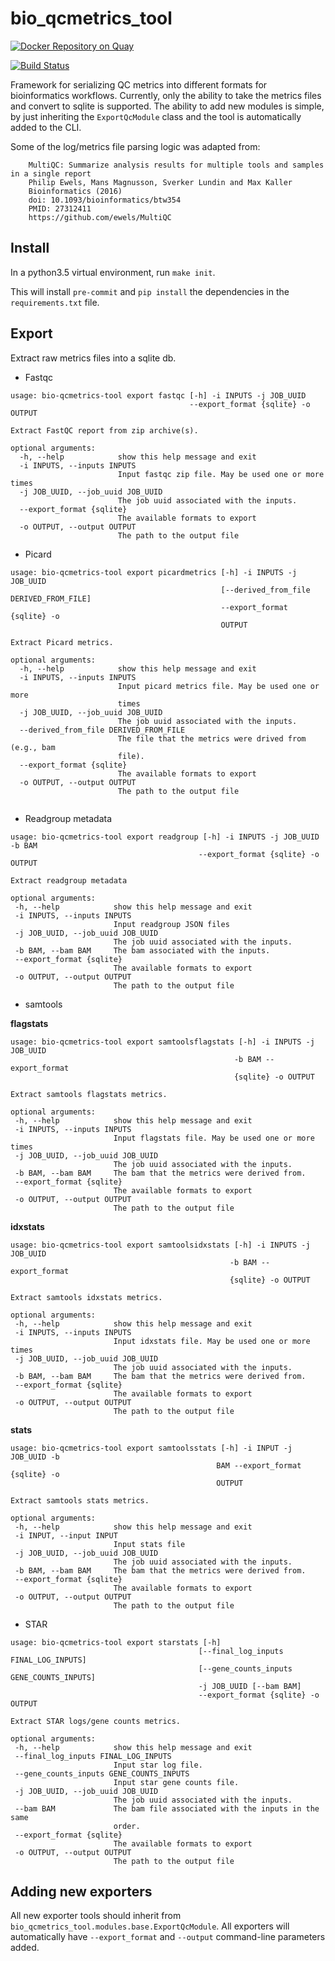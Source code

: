 # bio_qcmetrics_tool

[![Docker Repository on Quay](https://quay.io/repository/ncigdc/bio-qcmetrics-tool/status?token=6f93e569-076e-45cc-b52f-ac0aba79b5c5 "Docker Repository on Quay")](https://quay.io/repository/ncigdc/bio-qcmetrics-tool)

[![Build Status](https://travis-ci.com/NCI-GDC/bio_qcmetrics_tool.svg?token=p66Cyx1mwd8vvwEuBvRM&branch=master)](https://travis-ci.com/NCI-GDC/bio_qcmetrics_tool)

Framework for serializing QC metrics into different formats for bioinformatics workflows. Currently,
only the ability to take the metrics files and convert to sqlite is supported. The ability to add new
modules is simple, by just inheriting the `ExportQcModule` class and the tool is automatically
added to the CLI.

Some of the log/metrics file parsing logic was adapted from:

```
    MultiQC: Summarize analysis results for multiple tools and samples in a single report
    Philip Ewels, Mans Magnusson, Sverker Lundin and Max Kaller
    Bioinformatics (2016)
    doi: 10.1093/bioinformatics/btw354
    PMID: 27312411 
    https://github.com/ewels/MultiQC
```

## Install

In a python3.5 virtual environment, run `make init`.

This will install `pre-commit` and `pip install` the dependencies in the `requirements.txt` file.

## Export

Extract raw metrics files into a sqlite db.

* Fastqc
```
usage: bio-qcmetrics-tool export fastqc [-h] -i INPUTS -j JOB_UUID
                                        --export_format {sqlite} -o OUTPUT

Extract FastQC report from zip archive(s).

optional arguments:
  -h, --help            show this help message and exit
  -i INPUTS, --inputs INPUTS
                        Input fastqc zip file. May be used one or more times
  -j JOB_UUID, --job_uuid JOB_UUID
                        The job uuid associated with the inputs.
  --export_format {sqlite}
                        The available formats to export
  -o OUTPUT, --output OUTPUT
                        The path to the output file
```

* Picard
```
usage: bio-qcmetrics-tool export picardmetrics [-h] -i INPUTS -j JOB_UUID
                                               [--derived_from_file DERIVED_FROM_FILE]
                                               --export_format {sqlite} -o
                                               OUTPUT

Extract Picard metrics.

optional arguments:
  -h, --help            show this help message and exit
  -i INPUTS, --inputs INPUTS
                        Input picard metrics file. May be used one or more
                        times
  -j JOB_UUID, --job_uuid JOB_UUID
                        The job uuid associated with the inputs.
  --derived_from_file DERIVED_FROM_FILE
                        The file that the metrics were drived from (e.g., bam
                        file).
  --export_format {sqlite}
                        The available formats to export
  -o OUTPUT, --output OUTPUT
                        The path to the output file
                        
 ```
 
 * Readgroup metadata
 ```
 usage: bio-qcmetrics-tool export readgroup [-h] -i INPUTS -j JOB_UUID -b BAM
                                           --export_format {sqlite} -o OUTPUT

Extract readgroup metadata

optional arguments:
  -h, --help            show this help message and exit
  -i INPUTS, --inputs INPUTS
                        Input readgroup JSON files
  -j JOB_UUID, --job_uuid JOB_UUID
                        The job uuid associated with the inputs.
  -b BAM, --bam BAM     The bam associated with the inputs.
  --export_format {sqlite}
                        The available formats to export
  -o OUTPUT, --output OUTPUT
                        The path to the output file
 ```
 
 * samtools
 
 **flagstats**
 
 ```
 usage: bio-qcmetrics-tool export samtoolsflagstats [-h] -i INPUTS -j JOB_UUID
                                                   -b BAM --export_format
                                                   {sqlite} -o OUTPUT

Extract samtools flagstats metrics.

optional arguments:
  -h, --help            show this help message and exit
  -i INPUTS, --inputs INPUTS
                        Input flagstats file. May be used one or more times
  -j JOB_UUID, --job_uuid JOB_UUID
                        The job uuid associated with the inputs.
  -b BAM, --bam BAM     The bam that the metrics were derived from.
  --export_format {sqlite}
                        The available formats to export
  -o OUTPUT, --output OUTPUT
                        The path to the output file

 ```
 
 **idxstats**
 
 ```
 usage: bio-qcmetrics-tool export samtoolsidxstats [-h] -i INPUTS -j JOB_UUID
                                                  -b BAM --export_format
                                                  {sqlite} -o OUTPUT

Extract samtools idxstats metrics.

optional arguments:
  -h, --help            show this help message and exit
  -i INPUTS, --inputs INPUTS
                        Input idxstats file. May be used one or more times
  -j JOB_UUID, --job_uuid JOB_UUID
                        The job uuid associated with the inputs.
  -b BAM, --bam BAM     The bam that the metrics were derived from.
  --export_format {sqlite}
                        The available formats to export
  -o OUTPUT, --output OUTPUT
                        The path to the output file
 ```
 
 **stats**
 
 ```
 usage: bio-qcmetrics-tool export samtoolsstats [-h] -i INPUT -j JOB_UUID -b
                                               BAM --export_format {sqlite} -o
                                               OUTPUT

Extract samtools stats metrics.

optional arguments:
  -h, --help            show this help message and exit
  -i INPUT, --input INPUT
                        Input stats file
  -j JOB_UUID, --job_uuid JOB_UUID
                        The job uuid associated with the inputs.
  -b BAM, --bam BAM     The bam that the metrics were derived from.
  --export_format {sqlite}
                        The available formats to export
  -o OUTPUT, --output OUTPUT
                        The path to the output file
 ```
 
 * STAR
 ```
 usage: bio-qcmetrics-tool export starstats [-h]
                                           [--final_log_inputs FINAL_LOG_INPUTS]
                                           [--gene_counts_inputs GENE_COUNTS_INPUTS]
                                           -j JOB_UUID [--bam BAM]
                                           --export_format {sqlite} -o OUTPUT

Extract STAR logs/gene counts metrics.

optional arguments:
  -h, --help            show this help message and exit
  --final_log_inputs FINAL_LOG_INPUTS
                        Input star log file.
  --gene_counts_inputs GENE_COUNTS_INPUTS
                        Input star gene counts file.
  -j JOB_UUID, --job_uuid JOB_UUID
                        The job uuid associated with the inputs.
  --bam BAM             The bam file associated with the inputs in the same
                        order.
  --export_format {sqlite}
                        The available formats to export
  -o OUTPUT, --output OUTPUT
                        The path to the output file
 ```

## Adding new exporters

All new exporter tools should inherit from `bio_qcmetrics_tool.modules.base.ExportQcModule`. All exporters will
automatically have `--export_format` and `--output` command-line parameters added.

